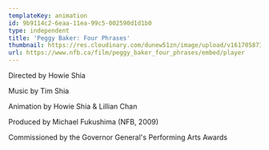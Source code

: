 ```yaml
---
templateKey: animation
id: 9b9114c2-6eaa-11ea-99c5-002590d1d1b0
type: independent
title: 'Peggy Baker: Four Phrases'
thumbnail: https://res.cloudinary.com/dunew51zn/image/upload/v1617058733/animation/vid_T_peggybaker-1_v1mqih.jpg
url: https://www.nfb.ca/film/peggy_baker_four_phrases/embed/player
---
```

Directed by Howie Shia

Music by Tim Shia

Animation by Howie Shia &amp; Lillian Chan

Produced by Michael Fukushima (NFB, 2009)

Commissioned by the Governor General's Performing Arts Awards